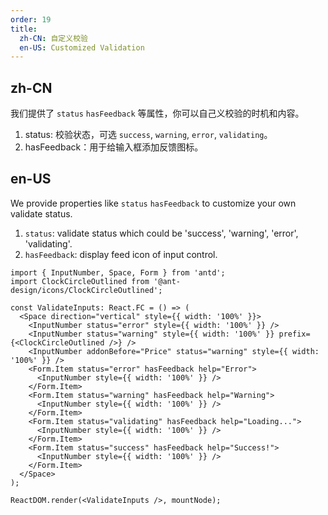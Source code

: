 ```yaml
---
order: 19
title:
  zh-CN: 自定义校验
  en-US: Customized Validation
---
```


## zh-CN

我们提供了 `status` `hasFeedback` 等属性，你可以自己义校验的时机和内容。

1. status: 校验状态，可选 `success`, `warning`, `error`, `validating`。
2. hasFeedback：用于给输入框添加反馈图标。

## en-US

We provide properties like `status` `hasFeedback` to customize your own validate status.

1. `status`: validate status which could be 'success', 'warning', 'error', 'validating'.
2. `hasFeedback`: display feed icon of input control.

```tsx
import { InputNumber, Space, Form } from 'antd';
import ClockCircleOutlined from '@ant-design/icons/ClockCircleOutlined';

const ValidateInputs: React.FC = () => (
  <Space direction="vertical" style={{ width: '100%' }}>
    <InputNumber status="error" style={{ width: '100%' }} />
    <InputNumber status="warning" style={{ width: '100%' }} prefix={<ClockCircleOutlined />} />
    <InputNumber addonBefore="Price" status="warning" style={{ width: '100%' }} />
    <Form.Item status="error" hasFeedback help="Error">
      <InputNumber style={{ width: '100%' }} />
    </Form.Item>
    <Form.Item status="warning" hasFeedback help="Warning">
      <InputNumber style={{ width: '100%' }} />
    </Form.Item>
    <Form.Item status="validating" hasFeedback help="Loading...">
      <InputNumber style={{ width: '100%' }} />
    </Form.Item>
    <Form.Item status="success" hasFeedback help="Success!">
      <InputNumber style={{ width: '100%' }} />
    </Form.Item>
  </Space>
);

ReactDOM.render(<ValidateInputs />, mountNode);
```
